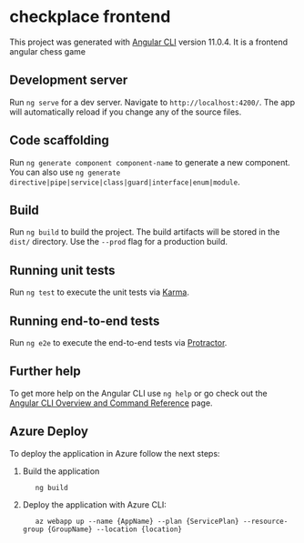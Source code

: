 # checkplace frontend

This project was generated with [Angular CLI](https://github.com/angular/angular-cli) version 11.0.4.
It is a frontend angular chess game

## Development server

Run `ng serve` for a dev server. Navigate to `http://localhost:4200/`. The app will automatically reload if you change any of the source files.

## Code scaffolding

Run `ng generate component component-name` to generate a new component. You can also use `ng generate directive|pipe|service|class|guard|interface|enum|module`.

## Build

Run `ng build` to build the project. The build artifacts will be stored in the `dist/` directory. Use the `--prod` flag for a production build.

## Running unit tests

Run `ng test` to execute the unit tests via [Karma](https://karma-runner.github.io).

## Running end-to-end tests

Run `ng e2e` to execute the end-to-end tests via [Protractor](http://www.protractortest.org/).

## Further help

To get more help on the Angular CLI use `ng help` or go check out the [Angular CLI Overview and Command Reference](https://angular.io/cli) page.

## Azure Deploy
To deploy the application in Azure follow the next steps:
1. Build the application
          
          ng build
          
2. Deploy the application with Azure CLI:

          az webapp up --name {AppName} --plan {ServicePlan} --resource-group {GroupName} --location {location}
          
